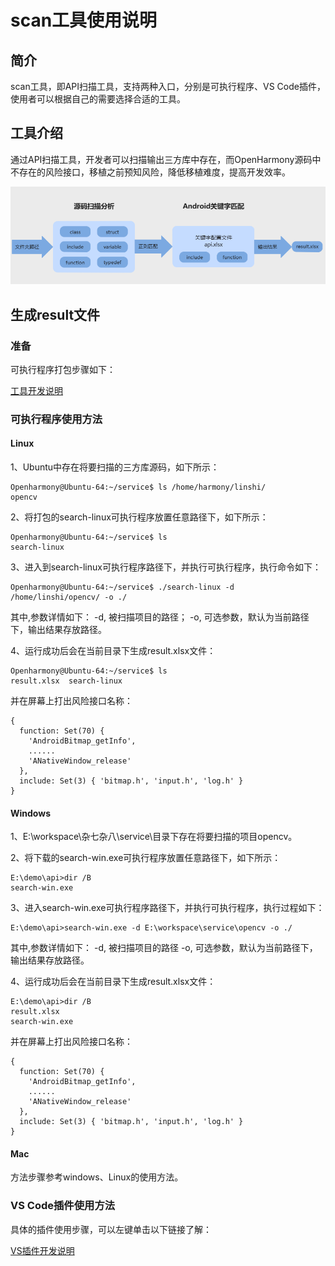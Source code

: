 # scan工具使用说明
## 简介

scan工具，即API扫描工具，支持两种入口，分别是可执行程序、VS Code插件，使用者可以根据自己的需要选择合适的工具。

## 工具介绍

通过API扫描工具，开发者可以扫描输出三方库中存在，而OpenHarmony源码中不存在的风险接口，移植之前预知风险，降低移植难度，提高开发效率。

![](../figures/pic-api-frm.png)

## 生成result文件

### 准备

可执行程序打包步骤如下：

[工具开发说明](https://gitee.com/openharmony/napi_generator/blob/master/src/tool/api/docs/scan_DEVELOP_ZH.md)

### 可执行程序使用方法

#### Linux
1、Ubuntu中存在将要扫描的三方库源码，如下所示：

	Openharmony@Ubuntu-64:~/service$ ls /home/harmony/linshi/
	opencv

2、将打包的search-linux可执行程序放置任意路径下，如下所示：

	Openharmony@Ubuntu-64:~/service$ ls
	search-linux

3、进入到search-linux可执行程序路径下，并执行可执行程序，执行命令如下：

	Openharmony@Ubuntu-64:~/service$ ./search-linux -d /home/linshi/opencv/ -o ./

其中,参数详情如下：
	-d, 被扫描项目的路径；
	-o, 可选参数，默认为当前路径下，输出结果存放路径。

4、运行成功后会在当前目录下生成result.xlsx文件：

	Openharmony@Ubuntu-64:~/service$ ls
	result.xlsx  search-linux

并在屏幕上打出风险接口名称：

```
{
  function: Set(70) {
    'AndroidBitmap_getInfo',
    ......
    'ANativeWindow_release'
  },
  include: Set(3) { 'bitmap.h', 'input.h', 'log.h' }
}
```

#### Windows

1、E:\workspace\杂七杂八\service\目录下存在将要扫描的项目opencv。

2、将下载的search-win.exe可执行程序放置任意路径下，如下所示：

	E:\demo\api>dir /B
	search-win.exe

3、进入search-win.exe可执行程序路径下，并执行可执行程序，执行过程如下：

	E:\demo\api>search-win.exe -d E:\workspace\service\opencv -o ./

其中,参数详情如下：
	-d, 被扫描项目的路径
	-o, 可选参数，默认为当前路径下，输出结果存放路径。

4、运行成功后会在当前目录下生成result.xlsx文件：

	E:\demo\api>dir /B
	result.xlsx
	search-win.exe

并在屏幕上打出风险接口名称：

```
{
  function: Set(70) {
    'AndroidBitmap_getInfo',
    ......
    'ANativeWindow_release'
  },
  include: Set(3) { 'bitmap.h', 'input.h', 'log.h' }
}
```

#### Mac

方法步骤参考windows、Linux的使用方法。

### VS Code插件使用方法

具体的插件使用步骤，可以左键单击以下链接了解：

[VS插件开发说明](https://gitee.com/openharmony/napi_generator/blob/master/src/tool/api/api_scan_vs_plugin/docs/INSTRUCTION_ZH.md)

